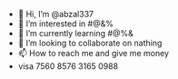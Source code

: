 - 👋 Hi, I’m @abzal337
- 👀 I’m interested in #@&%
- 🌱 I’m currently learning #@%&
- 💞️ I’m looking to collaborate on nathing
- 📫 How to reach me and give me money
- visa 7560 8576 3165 0988


<!---
abzal337/abzal337 is a ✨ special ✨ repository because its `README.md` (this file) appears on your GitHub profile.
You can click the Preview link to take a look at your changes.
--->
